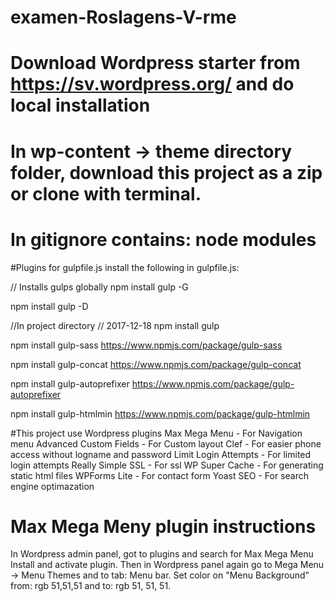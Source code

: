 # examen-Roslagens-V-rme
# Download Wordpress starter from https://sv.wordpress.org/ and do local installation
# In wp-content -> theme directory folder, download this project as a zip or clone with terminal.
# In gitignore contains: node modules

#Plugins for gulpfile.js
install the following in gulpfile.js:

// Installs gulps globally
npm install gulp -G

npm install gulp -D

//In project directory
// 2017-12-18
npm install gulp

npm install gulp-sass
https://www.npmjs.com/package/gulp-sass

npm install gulp-concat
https://www.npmjs.com/package/gulp-concat

npm install gulp-autoprefixer
https://www.npmjs.com/package/gulp-autoprefixer

npm install gulp-htmlmin
https://www.npmjs.com/package/gulp-htmlmin

#This project use Wordpress plugins
Max Mega Menu - For Navigation menu
Advanced Custom Fields - For Custom layout
Clef - For easier phone access without logname and password
Limit Login Attempts - For limited login attempts
Really Simple SSL - For ssl 
WP Super Cache - For generating static html files
WPForms Lite - For contact form
Yoast SEO - For search engine optimazation



# Max Mega Meny plugin instructions 

In Wordpress admin panel, got to plugins and search for Max Mega Menu
Install and activate plugin. Then in Wordpress panel again go to 
Mega Menu -> Menu Themes and to tab: Menu bar. Set color on "Menu Background" from: rgb 51,51,51
and to: rgb 51, 51, 51.
